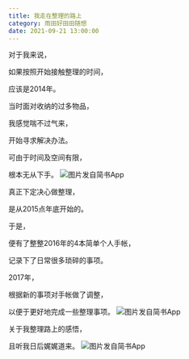 ```yaml
---
title: 我走在整理的路上
category: 雨田好田田随想
date: 2021-09-21 13:00:00
---
```



对于我来说，

如果按照开始接触整理的时间，

应该是2014年。

当时面对收纳的过多物品，

我感觉喘不过气来，

开始寻求解决办法。

可由于时间及空间有限，

根本无从下手。
![图片发自简书App](http://upload-images.jianshu.io/upload_images/3910675-08a50a22f08d967d.jpg?imageMogr2/auto-orient/strip%7CimageView2/2/w/1080/q/50)


      
真正下定决心做整理，

是从2015点年底开始的。

于是，

便有了整整2016年的4本简单个人手帐，

记录下了日常很多琐碎的事项。

2017年，

根据新的事项对手帐做了调整，

以便于更好地完成一些整理事项。
![图片发自简书App](http://upload-images.jianshu.io/upload_images/3910675-8d39d7b117405551.jpg?imageMogr2/auto-orient/strip%7CimageView2/2/w/1080/q/50)


      
关于我整理路上的感悟，

且听我日后娓娓道来。
![图片发自简书App](http://upload-images.jianshu.io/upload_images/3910675-4f718466e57c05cb.jpg?imageMogr2/auto-orient/strip%7CimageView2/2/w/1080/q/50)

